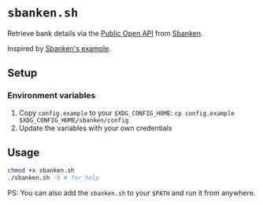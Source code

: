 # `sbanken.sh`

Retrieve bank details via the [Public Open API](https://publicapi.sbanken.no/openapi/apibeta/index.html?urls.primaryName=API%20Beta%20V2#/) from [Sbanken](https://sbanken.no).

Inspired by [Sbanken's example](https://github.com/Sbanken/api-examples/blob/master/ShellScripts/bash_script.sh).

## Setup

### Environment variables

1. Copy `config.example` to your `$XDG_CONFIG_HOME`: `cp config.example $XDG_CONFIG_HOME/sbanken/config`
2. Update the variables with your own credentials

## Usage

```sh
chmod +x sbanken.sh
./sbanken.sh -h # for help
```

PS: You can also add the `sbanken.sh` to your `$PATH` and run it from anywhere.
